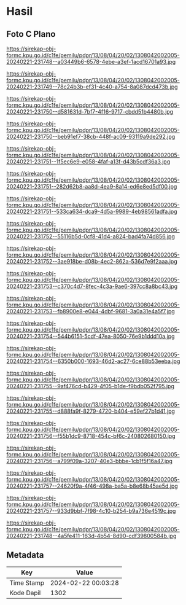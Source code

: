 # Hasil

## Foto C Plano

https://sirekap-obj-formc.kpu.go.id/c1fe/pemilu/pdpr/13/08/04/20/02/1308042002005-20240221-231748--a03449b6-6578-4ebe-a3ef-1acd16701a93.jpg

https://sirekap-obj-formc.kpu.go.id/c1fe/pemilu/pdpr/13/08/04/20/02/1308042002005-20240221-231749--78c24b3b-ef31-4c40-a754-8a087dcd473b.jpg

https://sirekap-obj-formc.kpu.go.id/c1fe/pemilu/pdpr/13/08/04/20/02/1308042002005-20240221-231750--d581631d-7bf7-4f16-9717-cbdd51b4480b.jpg

https://sirekap-obj-formc.kpu.go.id/c1fe/pemilu/pdpr/13/08/04/20/02/1308042002005-20240221-231750--beb91ef7-38cb-448f-ac09-93119a9de292.jpg

https://sirekap-obj-formc.kpu.go.id/c1fe/pemilu/pdpr/13/08/04/20/02/1308042002005-20240221-231751--1f5ec6e9-e058-4faf-a13f-d43b5cdf36a3.jpg

https://sirekap-obj-formc.kpu.go.id/c1fe/pemilu/pdpr/13/08/04/20/02/1308042002005-20240221-231751--282d62b8-aa8d-4ea9-8a14-ed6e8ed5df00.jpg

https://sirekap-obj-formc.kpu.go.id/c1fe/pemilu/pdpr/13/08/04/20/02/1308042002005-20240221-231751--533ca634-dca9-4d5a-9989-4eb98561adfa.jpg

https://sirekap-obj-formc.kpu.go.id/c1fe/pemilu/pdpr/13/08/04/20/02/1308042002005-20240221-231752--55116b5d-0cf8-41d4-a824-bad4fa74d856.jpg

https://sirekap-obj-formc.kpu.go.id/c1fe/pemilu/pdpr/13/08/04/20/02/1308042002005-20240221-231752--3ae918be-d08b-4ec2-862a-536d7e9f2aaa.jpg

https://sirekap-obj-formc.kpu.go.id/c1fe/pemilu/pdpr/13/08/04/20/02/1308042002005-20240221-231753--c370c4d7-8fec-4c3a-9ae6-397cc8a8bc43.jpg

https://sirekap-obj-formc.kpu.go.id/c1fe/pemilu/pdpr/13/08/04/20/02/1308042002005-20240221-231753--fb8900e8-e044-4dbf-9681-3a0a31e4a5f7.jpg

https://sirekap-obj-formc.kpu.go.id/c1fe/pemilu/pdpr/13/08/04/20/02/1308042002005-20240221-231754--544b6151-5cdf-47ea-8050-76e9b1ddd10a.jpg

https://sirekap-obj-formc.kpu.go.id/c1fe/pemilu/pdpr/13/08/04/20/02/1308042002005-20240221-231754--6350b000-1693-46d2-ac27-6ce88b53eeba.jpg

https://sirekap-obj-formc.kpu.go.id/c1fe/pemilu/pdpr/13/08/04/20/02/1308042002005-20240221-231755--9af476cd-b429-4f05-b1de-f9bdb052f795.jpg

https://sirekap-obj-formc.kpu.go.id/c1fe/pemilu/pdpr/13/08/04/20/02/1308042002005-20240221-231755--d888fa9f-8279-4720-b404-e59ef27b1d41.jpg

https://sirekap-obj-formc.kpu.go.id/c1fe/pemilu/pdpr/13/08/04/20/02/1308042002005-20240221-231756--f55b1dc9-8718-454c-bf6c-240802680150.jpg

https://sirekap-obj-formc.kpu.go.id/c1fe/pemilu/pdpr/13/08/04/20/02/1308042002005-20240221-231756--a799f09a-3207-40e3-bbbe-1cb1f5f16a47.jpg

https://sirekap-obj-formc.kpu.go.id/c1fe/pemilu/pdpr/13/08/04/20/02/1308042002005-20240221-231757--24620f9a-4f46-498a-ba5a-b8e68b45ae5d.jpg

https://sirekap-obj-formc.kpu.go.id/c1fe/pemilu/pdpr/13/08/04/20/02/1308042002005-20240221-231757--933d9bbf-7f98-4c10-b254-b9a736e4519c.jpg

https://sirekap-obj-formc.kpu.go.id/c1fe/pemilu/pdpr/13/08/04/20/02/1308042002005-20240221-231748--4a5fe411-163d-4b54-8d90-cdf39800584b.jpg


## Metadata

| Key        | Value               |
| ---------- | ------------------- |
| Time Stamp | 2024-02-22 00:03:28 |
| Kode Dapil | 1302                |



